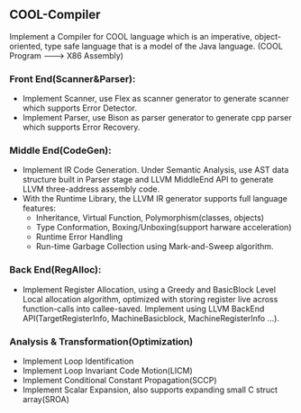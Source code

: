 ## COOL-Compiler
Implement a Compiler for COOL language which is an imperative, object-oriented, type safe language that is a model of the Java language. (COOL Program ---> X86 Assembly)

### Front End(Scanner&Parser):
- Implement Scanner, use Flex as scanner generator to generate scanner which supports Error Detector. 
- Implement Parser, use Bison as parser generator to generate cpp parser which supports Error Recovery.

### Middle End(CodeGen):
- Implement IR Code Generation. Under Semantic Analysis, use AST data structure built in Parser stage and LLVM MiddleEnd API to generate LLVM three-address assembly code.
- With the Runtime Library, the LLVM IR generator supports full language features:
  - Inheritance, Virtual Function, Polymorphism(classes, objects) 
  - Type Conformation, Boxing/Unboxing(support harware acceleration)
  - Runtime Error Handling
  - Run-time Garbage Collection using Mark-and-Sweep algorithm.

### Back End(RegAlloc):
  - Implement Register Allocation, using a Greedy and BasicBlock Level Local allocation algorithm, optimized with storing register live across function-calls into callee-saved. Implement using LLVM BackEnd API(TargetRegisterInfo, MachineBasicblock, MachineRegisterInfo ...).

### Analysis & Transformation(Optimization)
  - Implement Loop Identification
  - Implement Loop Invariant Code Motion(LICM)
  - Implement Conditional Constant Propagation(SCCP)
  - Implement Scalar Expansion, also supports expanding small C struct array(SROA)

